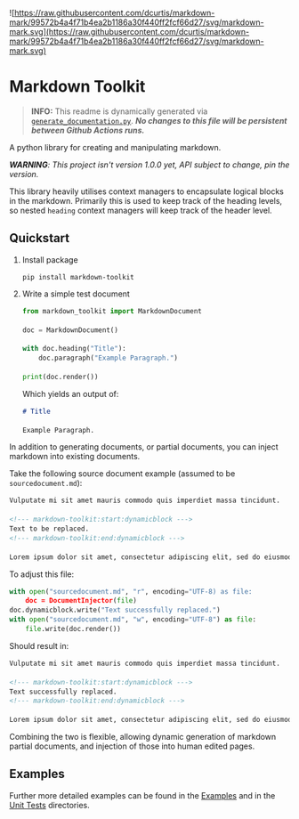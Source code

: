 ![https://raw.githubusercontent.com/dcurtis/markdown-mark/99572b4a4f71b4ea2b1186a30f440ff2fcf66d27/svg/markdown-mark.svg](https://raw.githubusercontent.com/dcurtis/markdown-mark/99572b4a4f71b4ea2b1186a30f440ff2fcf66d27/svg/markdown-mark.svg)
# Markdown Toolkit

> **INFO:** This readme is dynamically generated via [`generate_documentation.py`](generate_documentation.py). **_No changes to this file will be persistent between Github Actions runs._**

A python library for creating and manipulating markdown.

_**WARNING**:_ _This project isn't version 1.0.0 yet, API subject to change, pin the version._

This library heavily utilises context managers to encapsulate 
logical blocks in the markdown. Primarily this is used to keep 
track of the heading levels, so nested `heading` context
managers will keep track of the header level.

## Quickstart

1.  Install package
    ```shell
    pip install markdown-toolkit
    ```
1.  Write a simple test document
    ```python
    from markdown_toolkit import MarkdownDocument
    
    doc = MarkdownDocument()
    
    with doc.heading("Title"):
        doc.paragraph("Example Paragraph.")
    
    print(doc.render())
    ```
    Which yields an output of:

    ```markdown
    # Title
    
    Example Paragraph.
    ```
In addition to generating documents, or partial documents, you can inject markdown into existing documents.

Take the following source document example (assumed to be `sourcedocument.md`):

```markdown
Vulputate mi sit amet mauris commodo quis imperdiet massa tincidunt.

<!--- markdown-toolkit:start:dynamicblock --->
Text to be replaced.
<!--- markdown-toolkit:end:dynamicblock --->

Lorem ipsum dolor sit amet, consectetur adipiscing elit, sed do eiusmod tempor.
```
To adjust this file:

```python
with open("sourcedocument.md", "r", encoding="UTF-8) as file:
    doc = DocumentInjector(file)
doc.dynamicblock.write("Text successfully replaced.")
with open("sourcedocument.md", "w", encoding="UTF-8") as file:
    file.write(doc.render())

```
Should result in:

```markdown
Vulputate mi sit amet mauris commodo quis imperdiet massa tincidunt.

<!--- markdown-toolkit:start:dynamicblock --->
Text successfully replaced.
<!--- markdown-toolkit:end:dynamicblock --->

Lorem ipsum dolor sit amet, consectetur adipiscing elit, sed do eiusmod tempor.
```
Combining the two is flexible, allowing dynamic generation of markdown partial documents, and injection of those into human edited pages.

## Examples

Further more detailed examples can be found in the [Examples](./examples) and in the [Unit Tests](./tests) directories.
